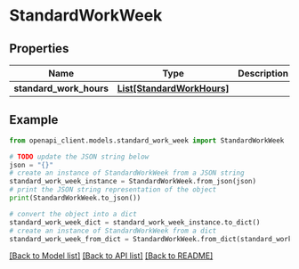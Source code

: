# StandardWorkWeek


## Properties

Name | Type | Description | Notes
------------ | ------------- | ------------- | -------------
**standard_work_hours** | [**List[StandardWorkHours]**](StandardWorkHours.md) |  | [optional] 

## Example

```python
from openapi_client.models.standard_work_week import StandardWorkWeek

# TODO update the JSON string below
json = "{}"
# create an instance of StandardWorkWeek from a JSON string
standard_work_week_instance = StandardWorkWeek.from_json(json)
# print the JSON string representation of the object
print(StandardWorkWeek.to_json())

# convert the object into a dict
standard_work_week_dict = standard_work_week_instance.to_dict()
# create an instance of StandardWorkWeek from a dict
standard_work_week_from_dict = StandardWorkWeek.from_dict(standard_work_week_dict)
```
[[Back to Model list]](../README.md#documentation-for-models) [[Back to API list]](../README.md#documentation-for-api-endpoints) [[Back to README]](../README.md)


